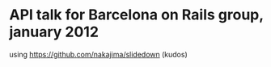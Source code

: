 # API talk for Barcelona on Rails group, january 2012

using https://github.com/nakajima/slidedown (kudos)
